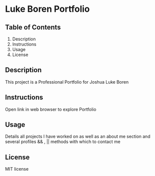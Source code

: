 # Luke Boren Portfolio

## Table of Contents

<ol>
  <li>Description</li>
  <li>Instructions</li>
  <li>Usage</li>
  <li>License</li>
</ol>

## Description

  This project is a Professional Portfolio for Joshua Luke Boren
  
## Instructions

  Open link in web browser to explore Portfolio
  
## Usage

  Details all projects I have worked on as well as an about me section and several profiles && , || methods with which to contact me

## License

  MIT license
